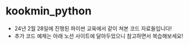 # kookmin_python

- 24년 2월 28일에 진행된 파이썬 교육에서 같이 쳐본 코드 자료들입니다!
- 추가 코드 예제는 아래 노션 사이트에 달아두었으니 참고하면서 복습해보세요!

